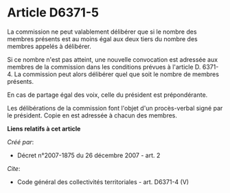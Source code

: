 # Article D6371-5

La commission ne peut valablement délibérer que si le nombre des membres présents est au moins égal aux deux tiers du nombre
des membres appelés à délibérer.

Si ce nombre n'est pas atteint, une nouvelle convocation est adressée aux membres de la commission dans les conditions
prévues à l'article D. 6371-4. La commission peut alors délibérer quel que soit le nombre de membres présents.

En cas de partage égal des voix, celle du président est prépondérante.

Les délibérations de la commission font l'objet d'un procès-verbal signé par le président. Copie en est adressée à chacun des
membres.

**Liens relatifs à cet article**

_Créé par_:

  - Décret n°2007-1875 du 26 décembre 2007 - art. 2

_Cite_:

  - Code général des collectivités territoriales - art. D6371-4 (V)
